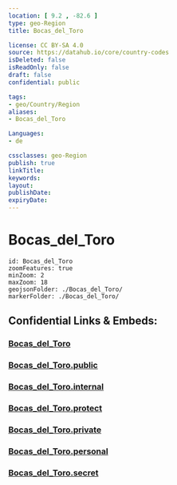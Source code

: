 ```yaml
---
location: [ 9.2 , -82.6 ] 
type: geo-Region
title: Bocas_del_Toro

license: CC BY-SA 4.0
source: https://datahub.io/core/country-codes
isDeleted: false
isReadOnly: false
draft: false
confidential: public

tags:
- geo/Country/Region
aliases:
- Bocas_del_Toro

Languages:
- de

cssclasses: geo-Region
publish: true
linkTitle: 
keywords: 
layout: 
publishDate: 
expiryDate: 
---
```


# Bocas_del_Toro

```leaflet
id: Bocas_del_Toro
zoomFeatures: true 
minZoom: 2 
maxZoom: 18
geojsonFolder: ./Bocas_del_Toro/
markerFolder: ./Bocas_del_Toro/
```


## Confidential Links & Embeds: 

### [Bocas_del_Toro](/_Standards/Earth/Continent/America~Central/Panama/Provinces~Panama/Bocas_del_Toro.md) 

### [Bocas_del_Toro.public](/_public/Earth/Continent/America~Central/Panama/Provinces~Panama/Bocas_del_Toro.public.md) 

### [Bocas_del_Toro.internal](/_internal/Earth/Continent/America~Central/Panama/Provinces~Panama/Bocas_del_Toro.internal.md) 

### [Bocas_del_Toro.protect](/_protect/Earth/Continent/America~Central/Panama/Provinces~Panama/Bocas_del_Toro.protect.md) 

### [Bocas_del_Toro.private](/_private/Earth/Continent/America~Central/Panama/Provinces~Panama/Bocas_del_Toro.private.md) 

### [Bocas_del_Toro.personal](/_personal/Earth/Continent/America~Central/Panama/Provinces~Panama/Bocas_del_Toro.personal.md) 

### [Bocas_del_Toro.secret](/_secret/Earth/Continent/America~Central/Panama/Provinces~Panama/Bocas_del_Toro.secret.md)

